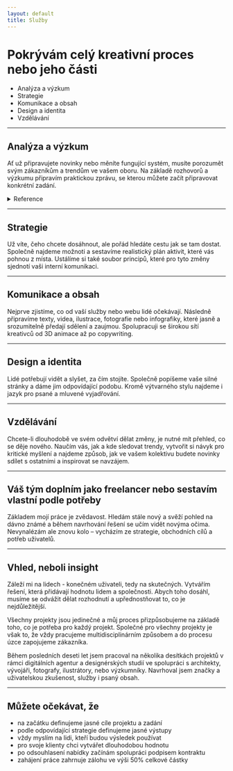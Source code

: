 ```yaml
---
layout: default
title: Služby
---
```


# Pokrývám celý kreativní proces nebo jeho části

- Analýza a výzkum
- Strategie
- Komunikace a obsah
- Design a identita
- Vzdělávání

***

## Analýza a výzkum
Ať už připravujete novinky nebo měníte fungující systém, musíte porozumět svým zákazníkům a trendům ve vašem oboru. Na základě rozhovorů a výzkumu připravím praktickou zprávu, se kterou můžete začít připravovat konkrétní zadání.

<details>
  <summary>Reference</summary>
  <ul>
    <li>Twisto</li>
    <li>EY</li>
    <li>WebExpo</li>
  </ul>
</details>

***

## Strategie
Už víte, čeho chcete dosáhnout, ale pořád hledáte cestu jak se tam dostat. Společně najdeme možnoti a sestavíme realistický plán aktivit, které vás pohnou z místa. Ustálíme si také soubor principů, které pro tyto změny sjednotí vaši interní komunikaci.

***

## Komunikace a obsah
Nejprve zjistíme, co od vaší služby nebo webu lidé očekávají. Následně připravíme texty, videa, ilustrace, fotografie nebo infografiky, které jasně a srozumitelně předají sdělení a zaujmou. Spolupracuji se širokou sítí kreativců od 3D animace až po copywriting.

***

## Design a identita
Lidé potřebují vidět a slyšet, za čím stojíte. Společně popíšeme vaše silné stránky a dáme jim odpovídající podobu. Kromě výtvarného stylu najdeme i jazyk pro psané a mluvené vyjadřování.

***

## Vzdělávání
Chcete-li dlouhodobě ve svém odvětví dělat změny, je nutné mít přehled, co se děje nového. Naučím vás, jak a kde sledovat trendy, vytvořit si návyk pro kritické myšlení a najdeme způsob, jak ve vašem kolektivu budete novinky sdílet s ostatními a inspirovat se navzájem.

***

## Váš tým doplním jako freelancer nebo sestavím vlastní podle potřeby

Základem mojí práce je zvědavost. Hledám stále nový a svěží pohled na dávno známé a během navrhování řešení se učím vidět novýma očima. Nevynalézám ale znovu kolo – vycházím ze strategie, obchodních cílů a potřeb uživatelů.

***

## Vhled, neboli insight
Záleží mi na lidech - konečném uživateli, tedy na skutečných. Vytvářím řešení, která přidávají hodnotu lidem a společnosti. Abych toho dosáhl, musíme se odvážit dělat rozhodnutí a upřednostňovat to, co je nejdůležitější.

Všechny projekty jsou jedinečné a můj proces přizpůsobujeme na základě toho, co je potřeba pro každý projekt. Společné pro všechny projekty je však to, že vždy pracujeme multidisciplinárním způsobem a do procesu úzce zapojujeme zákazníka.

Během posledních deseti let jsem pracoval na několika desítkách projektů v rámci digitálních agentur a designérských studií ve spolupráci s architekty, vývojáři, fotografy, ilustrátory, nebo výzkumníky. Navrhoval jsem značky a uživatelskou zkušenost, služby i psaný obsah.

***

## Můžete očekávat, že
* na začátku definujeme jasné cíle projektu a zadání
* podle odpovídající strategie definujeme jasné výstupy
* vždy myslím na lidi, kteří budou výsledek používat
* pro svoje klienty chci vytvářet dlouhodobou hodnotu
* po odsouhlasení nabídky začínám spolupráci podpisem kontraktu
* zahájení práce zahrnuje zálohu ve výši 50% celkové částky
